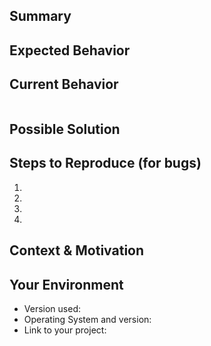 <!-- Please use the [support](https://cucumber.io/support) forums for questions 
and discussions which are not related to bug reports or feature requests -->

<!-- Please search for related issues and check the [documentation](https://docs.cucumber.io/support)
before opening a new issue -->

<!-- If your issue is related to other tools (Serenity, Selenium, etc),
please open an issue on the related tool. Only open an issue here once
you have confirmed the issue is with Cucumber -->

<!-- If you are reporting a bug, please provide as much information as you can to help us solving your problem.
The sections below are meant as guidance, to help you give the kind of information we'll need to help with your issue. 
If a section  doesn't seem to fit, just skip it.-->

## Summary

<!--- Provide a general summary description of the issue -->

## Expected Behavior

<!--- If you're describing a bug, tell us what should happen -->
<!--- If you're suggesting a change/improvement, tell us how it should work -->
<!--- Feel free to use Given / Then / Then if that helps, but please add some plain-language context too -->

## Current Behavior

<!--- If describing a bug, tell us what happens instead of the expected behavior -->
<!--- If suggesting a change/improvement, explain the difference from current behavior -->

<!--- If you have got some output place it in the code block below. Otherwise remove it. -->
~~~
~~~

## Possible Solution

<!--- Not obligatory, but suggest a fix/reason for the bug, -->
<!--- or ideas how to implement the addition or change -->

## Steps to Reproduce (for bugs)

<!--- Provide a link to a live example, or an unambiguous set of steps to -->
<!--- reproduce this bug. Include code to reproduce, if relevant -->
1.
2.
3.
4.

## Context & Motivation

<!--- How has this issue affected you? What are you trying to accomplish? -->
<!--- Providing context helps us come up with a solution that is most useful in the real world -->

## Your Environment

<!--- If you're reporting a bug, include as many relevant details about the environment you experienced the bug in -->
* Version used:
* Operating System and version:
* Link to your project:
